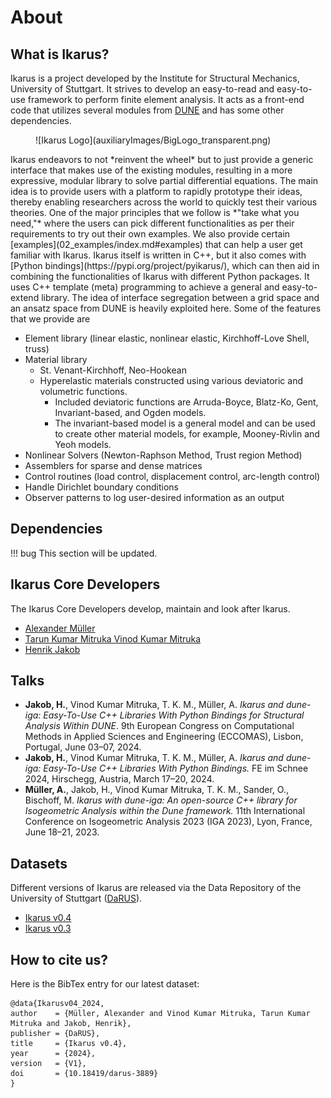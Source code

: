 # About

## What is Ikarus?

Ikarus is a project developed by the Institute for Structural Mechanics, University of Stuttgart.
It strives to develop an easy-to-read and easy-to-use framework to perform finite element analysis.
It acts as a front-end code that utilizes several modules from [DUNE](https://dune-project.org/)
and has some other dependencies.
<figure class="inline end" markdown>
![Ikarus Logo](auxiliaryImages/BigLogo_transparent.png)
</figure>
Ikarus endeavors to not *reinvent the wheel*
but to just provide a generic interface that makes use of the existing modules, resulting in a more expressive,
modular library to solve partial differential equations.
The main idea is to provide users with a platform to rapidly prototype their ideas,
thereby enabling researchers across the world to quickly test their various theories.
One of the major principles that we follow is *"take what you need,"*
where the users can pick different functionalities as per their requirements to try out their own examples.
We also provide certain [examples](02_examples/index.md#examples) that can help a user get familiar with Ikarus.
Ikarus itself is written in C++, but it also comes with [Python bindings](https://pypi.org/project/pyikarus/),
which can then aid in combining the functionalities of Ikarus with different Python packages.
It uses C++ template (meta) programming to achieve a general and easy-to-extend library.
The idea of interface segregation between a grid space and an ansatz space from DUNE is heavily exploited here.
Some of the features that we provide are

- Element library (linear elastic, nonlinear elastic, Kirchhoff-Love Shell, truss)
- Material library
    - St. Venant-Kirchhoff, Neo-Hookean
    - Hyperelastic materials constructed using various deviatoric and volumetric functions.
        - Included deviatoric functions are Arruda-Boyce, Blatz-Ko, Gent, Invariant-based, and Ogden models.
        - The invariant-based model is a general model and can be used to create other material models,
        for example, Mooney-Rivlin and Yeoh models.
- Nonlinear Solvers (Newton-Raphson Method, Trust region Method)
- Assemblers for sparse and dense matrices
- Control routines (load control, displacement control, arc-length control)
- Handle Dirichlet boundary conditions
- Observer patterns to log user-desired information as an output

## Dependencies

!!! bug
    This section will be updated.

## Ikarus Core Developers

The Ikarus Core Developers develop, maintain and look after Ikarus.

- [Alexander Müller](https://www.ibb.uni-stuttgart.de/en/institute/team/Mueller-00006/)
- [Tarun Kumar Mitruka Vinod Kumar Mitruka](https://www.ibb.uni-stuttgart.de/en/institute/team/Vinod-Kumar-Mitruka/)
- [Henrik Jakob](https://www.ibb.uni-stuttgart.de/en/institute/team/Jakob-00003/)

## Talks

- **Jakob, H.**, Vinod Kumar Mitruka, T. K. M., Müller, A.
  *Ikarus and dune-iga: Easy-To-Use C++ Libraries With Python Bindings for Structural Analysis Within DUNE*.
  9th European Congress on Computational Methods in Applied Sciences and Engineering (ECCOMAS),
  Lisbon, Portugal, June 03–07, 2024.
- **Jakob, H.**, Vinod Kumar Mitruka, T. K. M., Müller, A.
  *Ikarus and dune-iga: Easy-To-Use C++ Libraries With Python Bindings.*
  FE im Schnee 2024,
  Hirschegg, Austria, March 17–20, 2024.
- **Müller, A.**, Jakob, H., Vinod Kumar Mitruka, T. K. M., Sander, O., Bischoff, M.
  *Ikarus with dune-iga: An open-source C++ library for Isogeometric Analysis within the Dune framework.*
  11th International Conference on Isogeometric Analysis 2023 (IGA 2023),
  Lyon, France, June 18–21, 2023.

## Datasets

Different versions of Ikarus are released via the Data Repository of the University of Stuttgart ([DaRUS](https://darus.uni-stuttgart.de/)).

- [Ikarus v0.4](https://doi.org/10.18419/darus-3889)
- [Ikarus v0.3](https://doi.org/10.18419/darus-3303)

## How to cite us?

Here is the BibTex entry for our latest dataset:

```text
@data{Ikarusv04_2024,
author    = {Müller, Alexander and Vinod Kumar Mitruka, Tarun Kumar Mitruka and Jakob, Henrik},
publisher = {DaRUS},
title     = {Ikarus v0.4},
year      = {2024},
version   = {V1},
doi       = {10.18419/darus-3889}
}
```
